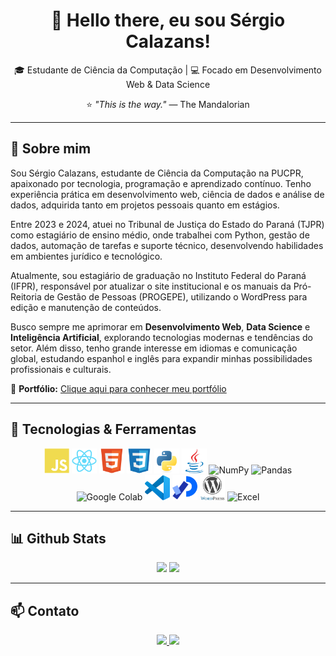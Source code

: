 <h1 align="center">👋 Hello there, eu sou Sérgio Calazans!</h1>

<p align="center">
  🎓 Estudante de Ciência da Computação | 💻 Focado em Desenvolvimento Web & Data Science
</p>

<p align="center">
  ⭐️ <i>"This is the way."</i> — The Mandalorian
</p>

---

## 📝 Sobre mim

Sou Sérgio Calazans, estudante de Ciência da Computação na PUCPR, apaixonado por tecnologia, programação e aprendizado contínuo. Tenho experiência prática em desenvolvimento web, ciência de dados e análise de dados, adquirida tanto em projetos pessoais quanto em estágios.  

Entre 2023 e 2024, atuei no Tribunal de Justiça do Estado do Paraná (TJPR) como estagiário de ensino médio, onde trabalhei com Python, gestão de dados, automação de tarefas e suporte técnico, desenvolvendo habilidades em ambientes jurídico e tecnológico.  

Atualmente, sou estagiário de graduação no Instituto Federal do Paraná (IFPR), responsável por atualizar o site institucional e os manuais da Pró-Reitoria de Gestão de Pessoas (PROGEPE), utilizando o WordPress para edição e manutenção de conteúdos.  

Busco sempre me aprimorar em **Desenvolvimento Web**, **Data Science** e **Inteligência Artificial**, explorando tecnologias modernas e tendências do setor. Além disso, tenho grande interesse em idiomas e comunicação global, estudando espanhol e inglês para expandir minhas possibilidades profissionais e culturais.

🔗 **Portfólio:** [Clique aqui para conhecer meu portfólio](https://portfolio-ten-lemon-23.vercel.app/)

---

## 🚀 Tecnologias & Ferramentas

<p align="center">
  <!-- Frontend -->
  <img src="https://raw.githubusercontent.com/devicons/devicon/master/icons/javascript/javascript-plain.svg" alt="JavaScript" width="40" height="40"/>
  <img src="https://raw.githubusercontent.com/devicons/devicon/master/icons/react/react-original.svg" alt="React" width="40" height="40"/>
  <img src="https://raw.githubusercontent.com/devicons/devicon/master/icons/html5/html5-original.svg" alt="HTML5" width="40" height="40"/>
  <img src="https://raw.githubusercontent.com/devicons/devicon/master/icons/css3/css3-original.svg" alt="CSS3" width="40" height="40"/>

  <!-- Backend -->
  <img src="https://raw.githubusercontent.com/devicons/devicon/master/icons/python/python-original.svg" alt="Python" width="40" height="40"/>
  <img src="https://raw.githubusercontent.com/devicons/devicon/master/icons/java/java-original.svg" alt="Java" width="40" height="40"/>

  <!-- Data Science -->
  <img src="https://numpy.org/images/logo.svg" alt="NumPy" width="40" height="40"/>
  <img src="https://pandas.pydata.org/static/img/pandas_mark.svg" alt="Pandas" width="40" height="40"/>
  <img src="https://colab.research.google.com/img/colab_favicon_256px.png" alt="Google Colab" width="40" height="40"/>

  <!-- IDEs / Softwares -->
  <img src="https://raw.githubusercontent.com/devicons/devicon/master/icons/vscode/vscode-original.svg" alt="VS Code" width="40" height="40"/>
  <img src="https://raw.githubusercontent.com/devicons/devicon/master/icons/processing/processing-original.svg" alt="Processing" width="40" height="40"/>
  <img src="https://raw.githubusercontent.com/devicons/devicon/master/icons/wordpress/wordpress-original.svg" alt="WordPress" width="40" height="40"/>
  <img src="https://img.icons8.com/?size=512&id=117561&format=png" alt="Excel" width="40" height="40"/>
</p>

---

## 📊 Github Stats

<p align="center">
  <img height="180em" src="https://github-readme-stats.vercel.app/api?username=sergiocalazans&show_icons=true&theme=tokyonight&include_all_commits=true&count_private=true"/>
  <img height="180em" src="https://github-readme-stats.vercel.app/api/top-langs/?username=sergiocalazans&layout=compact&langs_count=7&theme=tokyonight"/>
</p>

---

## 📫 Contato

<p align="center">
  <a href="mailto:calazanssergiohenrique@gmail.com" target="_blank">
    <img src="https://img.shields.io/badge/-Gmail-%23333?style=for-the-badge&logo=gmail&logoColor=white"/>
  </a>
  <a href="https://www.linkedin.com/in/sergiocalazans/" target="_blank">
    <img src="https://img.shields.io/badge/-LinkedIn-%230077B5?style=for-the-badge&logo=linkedin&logoColor=white"/>
  </a>
</p>

